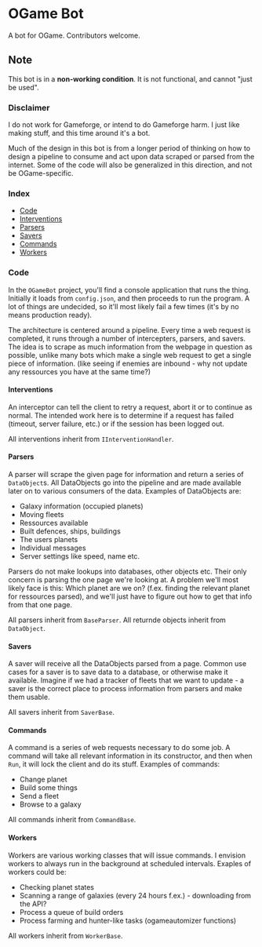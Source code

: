 OGame Bot
=======

A bot for OGame. Contributors welcome.

## Note
This bot is in a **non-working condition**. It is not functional, and cannot "just be used". 

### Disclaimer

I do not work for Gameforge, or intend to do Gameforge harm. I just like making stuff, and this time around it's a bot.

Much of the design in this bot is from a longer period of thinking on how to design a pipeline to consume and act upon data scraped or parsed from the internet. Some of the code will also be generalized in this direction, and not be OGame-specific.

### Index

- [Code](#code)
- [Interventions](#interventions)
- [Parsers](#parsers)
- [Savers](#savers)
- [Commands](#commands)
- [Workers](#workers)

### Code

In the `OGameBot` project, you'll find a console application that runs the thing. Initially it loads from `config.json`, and then proceeds to run the program. A lot of things are undecided, so it'll most likely fail a few times (it's by no means production ready).

The architecture is centered around a pipeline. Every time a web request is completed, it runs through a number of intercepters, parsers, and savers. The idea is to scrape as much information from the webpage in question as possible, unlike many bots which make a single web request to get a single piece of information. (like seeing if enemies are inbound - why not update any ressources you have at the same time?)

#### Interventions
An interceptor can tell the client to retry a request, abort it or to continue as normal. The intended work here is to determine if a request has failed (timeout, server failure, etc.) or if the session has been logged out. 

All interventions inherit from `IInterventionHandler`.

#### Parsers
A parser will scrape the given page for information and return a series of `DataObject`s. All DataObjects go into the pipeline and are made available later on to various consumers of the data. Examples of DataObjects are:

* Galaxy information (occupied planets)
* Moving fleets
* Ressources available
* Built defences, ships, buildings
* The users planets
* Individual messages
* Server settings like speed, name etc.

Parsers do not make lookups into databases, other objects etc. Their only concern is parsing the one page we're looking at. A problem we'll most likely face is this: Which planet are we on? (f.ex. finding the relevant planet for ressources parsed), and we'll just have to figure out how to get that info from that one page.

All parsers inherit from `BaseParser`. All returnde objects inherit from `DataObject`.

#### Savers
A saver will receive all the DataObjects parsed from a page. Common use cases for a saver is to save data to a database, or otherwise make it available. Imagine if we had a tracker of fleets that we want to update - a saver is the correct place to process information from parsers and make them usable.

All savers inherit from `SaverBase`.

#### Commands
A command is a series of web requests necessary to do some job. A command will take all relevant information in its constructor, and then when `Run`, it will lock the client and do its stuff. Examples of commands:

* Change planet
* Build some things
* Send a fleet
* Browse to a galaxy

All commands inherit from `CommandBase`.

#### Workers
Workers are various working classes that will issue commands. I envision workers to always run in the background at scheduled intervals. Exaples of workers could be: 

* Checking planet states
* Scanning a range of galaxies (every 24 hours f.ex.) - downloading from the API?
* Process a queue of build orders
* Process farming and hunter-like tasks (ogameautomizer functions)

All workers inherit from `WorkerBase`.
